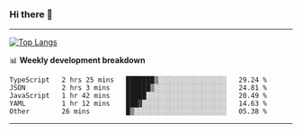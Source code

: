 ### Hi there 👋

-------
[![Top Langs](https://github-readme-stats.vercel.app/api/top-langs/?username=ashish-r)](https://github.com/anuraghazra/github-readme-stats)

📊 **Weekly development breakdown**
<!--START_SECTION:waka-->
```text
TypeScript   2 hrs 25 mins   ███████▒░░░░░░░░░░░░░░░░░   29.24 % 
JSON         2 hrs 3 mins    ██████▒░░░░░░░░░░░░░░░░░░   24.81 % 
JavaScript   1 hr 42 mins    █████░░░░░░░░░░░░░░░░░░░░   20.49 % 
YAML         1 hr 12 mins    ███▓░░░░░░░░░░░░░░░░░░░░░   14.63 % 
Other        26 mins         █▒░░░░░░░░░░░░░░░░░░░░░░░   05.38 % 
```
<!--END_SECTION:waka-->
-------

<!--
**ashish-r/ashish-r** is a ✨ _special_ ✨ repository because its `README.md` (this file) appears on your GitHub profile.

Here are some ideas to get you started:

- 🔭 I’m currently working on ...
- 🌱 I’m currently learning ...
- 👯 I’m looking to collaborate on ...
- 🤔 I’m looking for help with ...
- 💬 Ask me about ...
- 📫 How to reach me: ...
- 😄 Pronouns: ...
- ⚡ Fun fact: ...
-->
